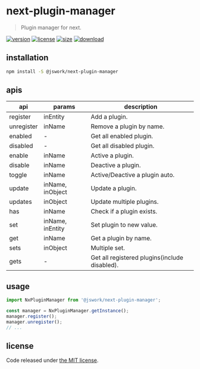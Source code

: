 # next-plugin-manager
> Plugin manager for next.

[![version][version-image]][version-url]
[![license][license-image]][license-url]
[![size][size-image]][size-url]
[![download][download-image]][download-url]

## installation
```bash
npm install -S @jswork/next-plugin-manager
```

## apis
| api        | params           | description                                   |
| ---------- | ---------------- | --------------------------------------------- |
| register   | inEntity         | Add a plugin.                                 |
| unregister | inName           | Remove a plugin by name.                      |
| enabled    | -                | Get all enabled plugin.                       |
| disabled   | -                | Get all disabled plugin.                      |
| enable     | inName           | Active a plugin.                              |
| disable    | inName           | Deactive a plugin.                            |
| toggle     | inName           | Active/Deactive a plugin auto.                |
| update     | inName, inObject | Update a plugin.                              |
| updates    | inObject         | Update multiple plugins.                      |
| has        | inName           | Check if a plugin exists.                     |
| set        | inName, inEntity | Set plugin to new value.                      |
| get        | inName           | Get a plugin by name.                         |
| sets       | inObject         | Multiple set.                                 |
| gets       | -                | Get all registered plugins(include disabled). |

## usage
```js
import NxPluginManager from '@jswork/next-plugin-manager';

const manager = NxPluginManager.getInstance();
manager.register();
manager.unregister();
// ...
```

## license
Code released under [the MIT license](https://github.com/afeiship/next-plugin-manager/blob/master/LICENSE.txt).

[version-image]: https://img.shields.io/npm/v/@jswork/next-plugin-manager
[version-url]: https://npmjs.org/package/@jswork/next-plugin-manager

[license-image]: https://img.shields.io/npm/l/@jswork/next-plugin-manager
[license-url]: https://github.com/afeiship/next-plugin-manager/blob/master/LICENSE.txt

[size-image]: https://img.shields.io/bundlephobia/minzip/@jswork/next-plugin-manager
[size-url]: https://github.com/afeiship/next-plugin-manager/blob/master/dist/next-plugin-manager.min.js

[download-image]: https://img.shields.io/npm/dm/@jswork/next-plugin-manager
[download-url]: https://www.npmjs.com/package/@jswork/next-plugin-manager
